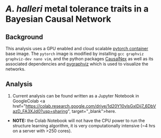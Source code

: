 # *A. halleri* metal tolerance traits in a Bayesian Causal Network

## Background
This analysis uses a GPU enabled and cloud scalable [pytorch container](https://hub.docker.com/layers/pytorch/pytorch/1.7.1-cuda11.0-cudnn8-runtime/images/sha256-db6086be92f439b918c96dc002f4cf40239e247f0b1b6c32e3fb36de70032bf9?context=explore) base image. The `pytorch` image is modified by installing `gcc graphviz graphviz-dev nano vim`, and the python packages [CausalNex](https://causalnex.readthedocs.io/) as well as its associated dependencies and [pygraphviz](https://pygraphviz.github.io/) which is used to visualize the networks.

## Analysis

1. Current analysis can be found written as a Jupyter Notebook in GoogleColab <a href="https://colab.research.google.com/drive/1d20Y10vlsGxlDij7_6DbVazD_FA3XJd0?usp=sharing", target="_blank">here</a>. 
  * **NOTE:** the Colab Notebook will not have the CPU power to run the structure learning algorithm, it is very computationally intensive (~4 hrs on a server with >250 cores).
